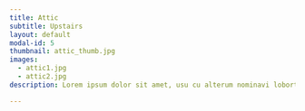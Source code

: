 ```yaml
---
title: Attic
subtitle: Upstairs
layout: default
modal-id: 5
thumbnail: attic_thumb.jpg
images:
  - attic1.jpg
  - attic2.jpg
description: Lorem ipsum dolor sit amet, usu cu alterum nominavi lobortis. At duo novum diceret. Tantas apeirian vix et, usu sanctus postulant inciderint ut, populo diceret necessitatibus in vim. Cu eum dicam feugiat noluisse.

---
```

